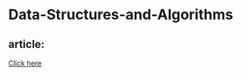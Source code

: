 # Data-Structures-and-Algorithms

## article:

[Click here](https://www.freecodecamp.org/news/10-common-data-structures-explained-with-videos-exercises-aaff6c06fb2b/)